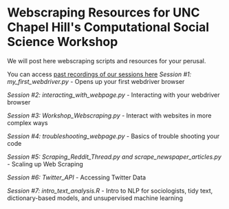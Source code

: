 # Webscraping Resources for UNC Chapel Hill's Computational Social Science Workshop
We will post here webscraping scripts and resources for your perusal. 

You can access [past recordings of our sessions here](https://youtube.com/playlist?list=PLz3DI2asxT9qff2Bb7pi35yb_6ImhQc_2)
*Session #1: my_first_webdriver.py* - Opens up your first webdriver browser

*Session #2: interacting_with_webpage.py* - Interacting with your webdriver browser

*Session #3: Workshop_Webscraping.py* - Interact with websites in more complex ways

*Session #4: troubleshooting_webpage.py* - Basics of trouble shooting your code

*Session #5: Scraping_Reddit_Thread.py and scrape_newspaper_articles.py* - Scaling up Web Scraping

*Session #6: Twitter_API* - Accessing Twitter Data 

*Session #7: intro_text_analysis.R* - Intro to NLP for sociologists, tidy text, dictionary-based models, and unsupervised machine learning 
